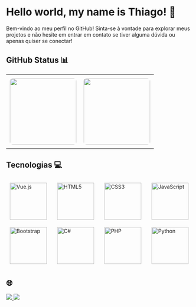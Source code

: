 
# Hello world, my name is Thiago! 👋
Bem-vindo ao meu perfil no GitHub! Sinta-se à vontade para explorar meus projetos e não hesite em entrar em contato se tiver alguma dúvida ou apenas quiser se conectar!

## GitHub Status 📊



<table>
  <tr>
    <td style="padding: 10px;">
      <img height="180em" src="https://github-readme-stats.vercel.app/api?username=thiago0-08&show_icons=true&theme=tokyonight&include_all_commits=true&count_private=true&cache_seconds=1600" style="border-radius: 8px;"/>
    </td>
    <td style="padding: 10px;">
      <img height="180em" src="https://github-readme-stats.vercel.app/api/top-langs/?username=thiago0-08&layout=compact&langs_count=6&theme=tokyonight&cache_seconds=1800" style="border-radius: 8px;"/>
    </td>
  </tr>
</table>

## Tecnologias 💻

<div style="display: flex; justify-content: space-between; align-items: center; flex-wrap: wrap;">
    <img src="https://img.icons8.com/color/2x/vue-js.png" width="100" alt="Vue.js" style="margin: 10px;">
    <img src="https://img.icons8.com/color/2x/html-5.png" width="100" alt="HTML5" style="margin: 10px;">
    <img src="https://img.icons8.com/color/2x/css3.png" width="100" alt="CSS3" style="margin: 10px;">
    <img src="https://static.vecteezy.com/system/resources/previews/027/127/560/non_2x/javascript-logo-javascript-icon-transparent-free-png.png" width="100" alt="JavaScript" style="margin: 10px;">
    <img src="https://img.icons8.com/color/2x/bootstrap.png" width="100" alt="Bootstrap" style="margin: 10px;">
    <img src="https://img.icons8.com/color/2x/c-sharp-logo-2.png" width="100" alt="C#" style="margin: 10px;">
    <img src="https://github.com/thiago0-08/thiago0-08/assets/127800106/8582fe6d-bacf-4e0e-8f3e-8bc8203ab38b" width="100" alt="PHP" style="margin: 10px;">
    <img src="https://img.icons8.com/color/2x/python.png" width="100" alt="Python" style="margin: 10px;">

</div>


##  🌐

<a href="https://www.instagram.com/thiagoxp_1" target="_blank">
  <img src="https://img.shields.io/badge/-Instagram-%23E4405F?style=for-the-badge&logo=instagram&logoColor=white" target="_blank">
</a>
<a href="https://www.linkedin.com/in/thiago-silverio-pereira-262a0b214/" target="_blank">
  <img src="https://img.shields.io/badge/-LinkedIn-%230077B5?style=for-the-badge&logo=linkedin&logoColor=white" target="_blank">
</a>
